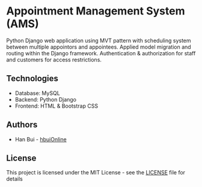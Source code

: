 # Appointment Management System (AMS)

Python Django web application using MVT pattern with scheduling system between multiple appointors and appointees. Applied model migration and routing within the Django framework. Authentication & authorization for staff and customers for access restrictions.

## Technologies

-  Database: MySQL
-  Backend: Python Django
-  Frontend: HTML & Bootstrap CSS

## Authors

-  Han Bui - [hbuiOnline](https://github.com/hbuiOnline)

## License

This project is licensed under the MIT License - see the [LICENSE](LICENSE) file for details
